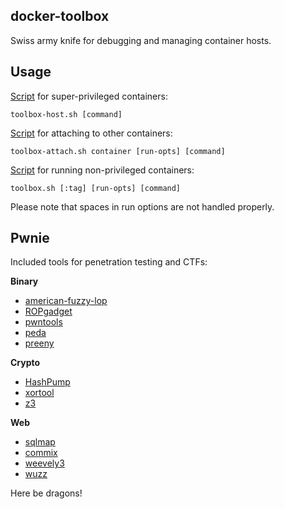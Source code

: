 ## docker-toolbox

Swiss army knife for debugging and managing container hosts.

## Usage

[Script](artifacts/toolbox-host.sh) for super-privileged containers:

```
toolbox-host.sh [command]
```

[Script](artifacts/toolbox-attach.sh) for attaching to other containers:

```
toolbox-attach.sh container [run-opts] [command]
```

[Script](artifacts/toolbox.sh) for running non-privileged containers:

```
toolbox.sh [:tag] [run-opts] [command]
```

Please note that spaces in run options are not handled properly.

## Pwnie

Included tools for penetration testing and CTFs:

**Binary**

* [american-fuzzy-lop](http://lcamtuf.coredump.cx/afl/)
* [ROPgadget](https://github.com/JonathanSalwan/ROPgadget)
* [pwntools](https://github.com/Gallopsled/pwntools)
* [peda](https://github.com/zachriggle/peda)
* [preeny](https://github.com/zardus/preeny)

**Crypto**

* [HashPump](https://github.com/bwall/HashPump)
* [xortool](https://github.com/hellman/xortool)
* [z3](https://github.com/Z3Prover/z3)

**Web**

* [sqlmap](https://github.com/sqlmapproject/sqlmap)
* [commix](https://github.com/stasinopoulos/commix)
* [weevely3](https://github.com/epinna/weevely3)
* [wuzz](https://github.com/asciimoo/wuzz)

Here be dragons!
